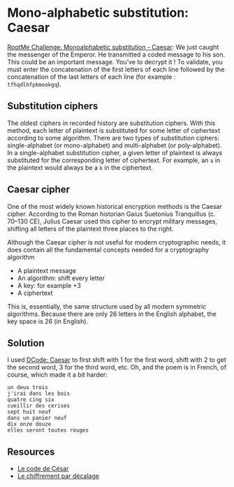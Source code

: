 # Mono-alphabetic substitution: Caesar

[RootMe Challenge: Monoalphabetic substitution - Caesar](https://www.root-me.org/en/Challenges/Cryptanalysis/Monoalphabetic-substitution-Caesar): We just caught the messenger of the Emperor. He transmitted a coded message to his son. This could be an important message. You’ve to decrypt it ! To validate, you must enter the concatenation of the first letters of each line followed by the concatenation of the last letters of each line (for example : `tfhqdlhfpkmeokgq`).

## Substitution ciphers

The oldest ciphers in recorded history are substitution ciphers. With this method, each letter of plaintext is substituted for some letter of ciphertext according to some algorithm. There are two types of substitution ciphers: single-alphabet (or mono-alphabet) and multi-alphabet (or poly-alphabet). In a single-alphabet substitution cipher, a given letter of plaintext is always substituted for the corresponding letter of ciphertext. For example, an `a` in the plaintext would always be a `k` in the ciphertext.

## Caesar cipher

One of the most widely known historical encryption methods is the Caesar cipher. According to the Roman historian Gaius Suetonius Tranquillus (c. 70–130 CE), Julius Caesar used this cipher to encrypt military messages, shifting all letters of the plaintext three places to the right.

Although the Caesar cipher is not useful for modern cryptographic needs, it does contain all the fundamental concepts needed for a cryptography algorithm

* A plaintext message
* An algorithm: shift every letter
* A key: for example +3
* A ciphertext

This is, essentially, the same structure used by all modern symmetric algorithms. Because there are only 26 letters in the English alphabet, the key space is 26 (in English).

## Solution

I used [DCode: Caesar](https://www.dcode.fr/caesar-cipher) to first shift with 1 for the first word, shift with 2 to get the second word, 3 for the third word, etc. 
Oh, and the poem is in French, of course, which made it a bit harder:

```text
un deux trois
j'irai dans les bois
quatre cing six
cueillir des cerises
sept huit neuf
dans un panier neuf
dix onze douze
elles seront toutes rouges
```

## Resources

* [Le code de César](https://www.root-me.org/spip.php?article82)
* [Le chiffrement par décalage](https://repository.root-me.org/Cryptographie/Sym%C3%A9trique/FR%20-%20Le%20chiffrement%20par%20d%C3%A9calage.pdf)
